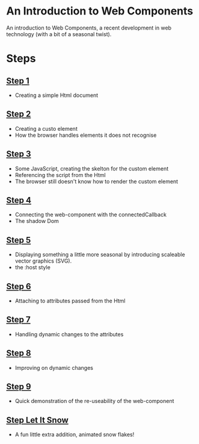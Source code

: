 # An Introduction to Web Components
An introduction to  Web Components, a recent development in web technology (with a bit of a seasonal twist).

# Steps

## [Step 1](/step-01)
* Creating a simple Html document

## [Step 2](/step-02)
* Creating a custo element
* How the browser handles elements it does not recognise

## [Step 3](/step-03)
* Some JavaScript, creating the skelton for the custom element
* Referencing the script from the Html
* The browser still doesn't know how to render the custom element

## [Step 4](/step-04)
* Connecting the web-component with the connectedCallback
* The shadow Dom

## [Step 5](/step-05)
* Displaying something a little more seasonal by introducing scaleable vector graphics (SVG).
* the :host style

## [Step 6](/step-06)
* Attaching to attributes passed from the Html

## [Step 7](/step-07)
* Handling dynamic changes to the attributes

## [Step 8](/step-08)
* Improving on dynamic changes

## [Step 9](/step-09)
* Quick demonstration of the re-useability of the web-component

## [Step Let It Snow](/step-let-it-snow)
* A fun little extra addition, animated snow flakes!